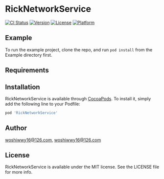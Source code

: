 # RickNetworkService

[![CI Status](https://img.shields.io/travis/woshiwwy16@126.com/RickNetworkService.svg?style=flat)](https://travis-ci.org/woshiwwy16@126.com/RickNetworkService)
[![Version](https://img.shields.io/cocoapods/v/RickNetworkService.svg?style=flat)](https://cocoapods.org/pods/RickNetworkService)
[![License](https://img.shields.io/cocoapods/l/RickNetworkService.svg?style=flat)](https://cocoapods.org/pods/RickNetworkService)
[![Platform](https://img.shields.io/cocoapods/p/RickNetworkService.svg?style=flat)](https://cocoapods.org/pods/RickNetworkService)

## Example

To run the example project, clone the repo, and run `pod install` from the Example directory first.

## Requirements

## Installation

RickNetworkService is available through [CocoaPods](https://cocoapods.org). To install
it, simply add the following line to your Podfile:

```ruby
pod 'RickNetworkService'
```

## Author

woshiwwy16@126.com, woshiwwy16@126.com

## License

RickNetworkService is available under the MIT license. See the LICENSE file for more info.
